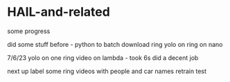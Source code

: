 # HAIL-and-related

some progress

did some stuff before - python to batch download ring
yolo on ring on nano

7/6/23
yolo on one ring video on lambda - took 6s
did a decent job

next up
label some ring videos with people and car names
retrain
test
